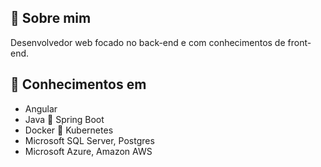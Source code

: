 <!--![Logo Marks Duarte](https://github.com/marksduarte/marksduarte.github.io/blob/master/img/image.png)-->

## 🚀 Sobre mim
Desenvolvedor web focado no back-end e com conhecimentos de front-end.

## 🔭 Conhecimentos em
- Angular
- Java 💚 Spring Boot
- Docker 💙 Kubernetes
- Microsoft SQL Server, Postgres
- Microsoft Azure, Amazon AWS

<!--
**marksduarte/marksduarte** is a ✨ _special_ ✨ repository because its `README.md` (this file) appears on your GitHub profile.

Here are some ideas to get you started:

- 🔭 I’m currently working on ...
- 🌱 I’m currently learning ...
- 👯 I’m looking to collaborate on ...
- 🤔 I’m looking for help with ...
- 💬 Ask me about ...
- 📫 How to reach me: ...
- 😄 Pronouns: ...
- ⚡ Fun fact: ...
-->
